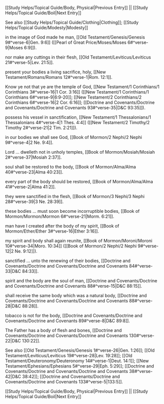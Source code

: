 [[Study Helps/Topical Guide/Body, Physical|Previous Entry]]  ||  [[Study Helps/Topical Guide/Boil|Next Entry]]

 See also [[Study Helps/Topical Guide/Clothing|Clothing]]; [[Study Helps/Topical Guide/Modesty|Modesty]]

 in the image of God made he man, [[Old Testament/Genesis/Genesis 9#^verse-6|Gen. 9:6]] ([[Pearl of Great Price/Moses/Moses 6#^verse-9|Moses 6:9]]).

 nor make any cuttings in their flesh, [[Old Testament/Leviticus/Leviticus 21#^verse-5|Lev. 21:5]].

 present your bodies a living sacrifice, holy, [[New Testament/Romans/Romans 12#^verse-1|Rom. 12:1]].

 Know ye not that ye are the temple of God, [[New Testament/1 Corinthians/1 Corinthians 3#^verse-16|1 Cor. 3:16]] ([[New Testament/1 Corinthians/1 Corinthians 6#^verse-9|6:9-20]]; [[New Testament/2 Corinthians/2 Corinthians 6#^verse-16|2 Cor. 6:16]]; [[Doctrine and Covenants/Doctrine and Covenants/Doctrine and Covenants 93#^verse-35|D&C 93:35]]).

 possess his vessel in sanctification, [[New Testament/1 Thessalonians/1 Thessalonians 4#^verse-4|1 Thes. 4:4]] ([[New Testament/2 Timothy/2 Timothy 2#^verse-21|2 Tim. 2:21]]).

 in our bodies we shall see God, [[Book of Mormon/2 Nephi/2 Nephi 9#^verse-4|2 Ne. 9:4]].

 Lord ... dwelleth not in unholy temples, [[Book of Mormon/Mosiah/Mosiah 2#^verse-37|Mosiah 2:37]].

 soul shall be restored to the body, [[Book of Mormon/Alma/Alma 40#^verse-23|Alma 40:23]].

 every part of the body should be restored, [[Book of Mormon/Alma/Alma 41#^verse-2|Alma 41:2]].

 they were sanctified in the flesh, [[Book of Mormon/3 Nephi/3 Nephi 28#^verse-39|3 Ne. 28:39]].

 these bodies ... must soon become incorruptible bodies, [[Book of Mormon/Mormon/Mormon 6#^verse-21|Morm. 6:21]].

 man have I created after the body of my spirit, [[Book of Mormon/Ether/Ether 3#^verse-16|Ether 3:16]].

 my spirit and body shall again reunite, [[Book of Mormon/Moroni/Moroni 10#^verse-34|Moro. 10:34]] ([[Book of Mormon/2 Nephi/2 Nephi 9#^verse-12|2 Ne. 9:12]]).

 sanctified ... unto the renewing of their bodies, [[Doctrine and Covenants/Doctrine and Covenants/Doctrine and Covenants 84#^verse-33|D&C 84:33]].

 spirit and the body are the soul of man, [[Doctrine and Covenants/Doctrine and Covenants/Doctrine and Covenants 88#^verse-15|D&C 88:15]].

 shall receive the same body which was a natural body, [[Doctrine and Covenants/Doctrine and Covenants/Doctrine and Covenants 88#^verse-28|D&C 88:28]].

 tobacco is not for the body, [[Doctrine and Covenants/Doctrine and Covenants/Doctrine and Covenants 89#^verse-8|D&C 89:8]].

 The Father has a body of flesh and bones, [[Doctrine and Covenants/Doctrine and Covenants/Doctrine and Covenants 130#^verse-22|D&C 130:22]].

 See also [[Old Testament/Genesis/Genesis 1#^verse-26|Gen. 1:26]]; [[Old Testament/Leviticus/Leviticus 19#^verse-28|Lev. 19:28]]; [[Old Testament/Deuteronomy/Deuteronomy 14#^verse-1|Deut. 14:1]]; [[New Testament/Ephesians/Ephesians 5#^verse-29|Eph. 5:29]]; [[Doctrine and Covenants/Doctrine and Covenants/Doctrine and Covenants 38#^verse-42|D&C 38:42]]; [[Doctrine and Covenants/Doctrine and Covenants/Doctrine and Covenants 133#^verse-5|133:5]].

[[Study Helps/Topical Guide/Body, Physical|Previous Entry]]  ||  [[Study Helps/Topical Guide/Boil|Next Entry]]